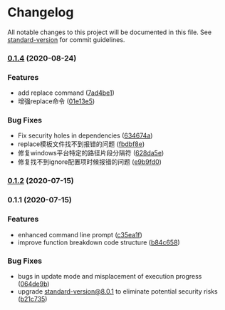 # Changelog

All notable changes to this project will be documented in this file. See [standard-version](https://github.com/conventional-changelog/standard-version) for commit guidelines.

### [0.1.4](https://github.com/zhangyuhan2016/contenthash2version/compare/v0.1.2...v0.1.4) (2020-08-24)


### Features

* add replace command ([7ad4be1](https://github.com/zhangyuhan2016/contenthash2version/commit/7ad4be17bb681a22e23d4c765dab8f658d660249))
* 增强replace命令 ([01e13e5](https://github.com/zhangyuhan2016/contenthash2version/commit/01e13e5a9dcb980879b4673897ebc1dd116bb000))


### Bug Fixes

* Fix security holes in dependencies ([634674a](https://github.com/zhangyuhan2016/contenthash2version/commit/634674adf9f3c36280e083ed6014df32f1b0340e))
* replace模板文件找不到报错的问题 ([fbdbf8e](https://github.com/zhangyuhan2016/contenthash2version/commit/fbdbf8e90866f0759cfe5e8a25cebd4f69909513))
* 修复windows平台特定的路径片段分隔符 ([628da5e](https://github.com/zhangyuhan2016/contenthash2version/commit/628da5ed6af3722cfc145ebd975b7a89d0f24f79))
* 修复找不到ignore配置项时候报错的问题 ([e9b9fd0](https://github.com/zhangyuhan2016/contenthash2version/commit/e9b9fd0d7df3a94a6271a05630e30ffd13c9e1c4))

### [0.1.2](https://github.com/zhangyuhan2016/contenthash2version/compare/v0.1.1...v0.1.2) (2020-07-15)

### 0.1.1 (2020-07-15)


### Features

* enhanced command line prompt ([c35ea1f](https://github.com/zhangyuhan2016/contenthash2version/commit/c35ea1f1a085ac6f1603f3f1a160cfa1c3889fc2))
* improve function breakdown code structure ([b84c658](https://github.com/zhangyuhan2016/contenthash2version/commit/b84c658a4fe8f96fad7eb9d6cea3edab17b2bb65))


### Bug Fixes

* bugs in update mode and misplacement of execution progress ([064de9b](https://github.com/zhangyuhan2016/contenthash2version/commit/064de9b132d3aaa9001e84d519591d0939967051))
* upgrade standard-version@8.0.1 to eliminate potential security risks ([b21c735](https://github.com/zhangyuhan2016/contenthash2version/commit/b21c735fb5197ec9d79cf30b6412bfe329b595b8))
